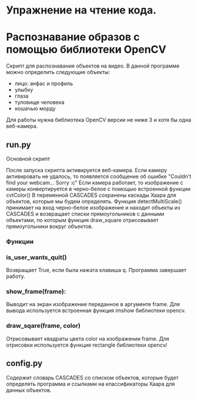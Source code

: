 # Упражнение на чтение кода. 
# Распознавание образов c помощью библиотеки OpenCV

Скрипт для распознавания объектов на видео. В данной программе можно определить следующие объекты:
* лицо: анфас и профиль
* улыбку
* глаза
* туловище человека
* кошачью морду

Для работы нужна библиотека OpenCV версии не ниже 3 и хотя бы одна веб-камера.


## run.py
Основной скрипт

После запуска скрипта активируется веб-камера. Если камеру активировать не удалось, то появляется сообщение об ошибке "Couldn't find your webcam... Sorry :c"
Если камера работает, то изображение с камеры конвертируется в черно-белое с помощью встроенной функции cvtColor()
В переменной CASCADES сохранены каскады Хаара для объектов, которые мы будем определять.
Функция detectMultiScale() принимает на вход черно-белое изображение и находит объекты из CASCADES и возвращает списки прямоугольников с данными объектами, по которым функция draw_square отрисовывает прямоугольники вокруг объектов.

### Функции 

###  is_user_wants_quit()

Возвращает True, если была нажата клавиша q. Программа завершает работу.

###  show_frame(frame):

Выводит на экран изображение переданное в аргументе frame. Для вывода используется встроенная функция imshow библиотеки opencv.

### draw_sqare(frame, color)

Отрисовывает квадраты цвета color на изображении frame. Для отрисовки используется функция rectangle библиотеки opencv/









## config.py
Содержит словарь CASCADES со списком объектов, которые будет определять программа и ссылками на классификаторы Хаара для данных объектов.










